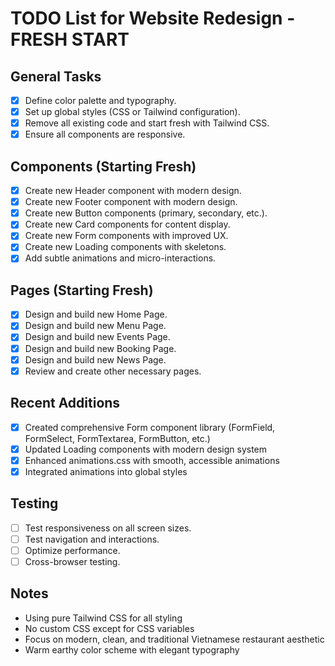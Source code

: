 # TODO List for Website Redesign - FRESH START

## General Tasks

- [x] Define color palette and typography.
- [x] Set up global styles (CSS or Tailwind configuration).
- [x] Remove all existing code and start fresh with Tailwind CSS.
- [x] Ensure all components are responsive.

## Components (Starting Fresh)

- [x] Create new Header component with modern design.
- [x] Create new Footer component with modern design.
- [x] Create new Button components (primary, secondary, etc.).
- [x] Create new Card components for content display.
- [x] Create new Form components with improved UX.
- [x] Create new Loading components with skeletons.
- [x] Add subtle animations and micro-interactions.

## Pages (Starting Fresh)

- [x] Design and build new Home Page.
- [x] Design and build new Menu Page.
- [x] Design and build new Events Page.
- [x] Design and build new Booking Page.
- [x] Design and build new News Page.
- [x] Review and create other necessary pages.

## Recent Additions

- [x] Created comprehensive Form component library (FormField, FormSelect, FormTextarea, FormButton, etc.)
- [x] Updated Loading components with modern design system
- [x] Enhanced animations.css with smooth, accessible animations
- [x] Integrated animations into global styles

## Testing

- [ ] Test responsiveness on all screen sizes.
- [ ] Test navigation and interactions.
- [ ] Optimize performance.
- [ ] Cross-browser testing.

## Notes

- Using pure Tailwind CSS for all styling
- No custom CSS except for CSS variables
- Focus on modern, clean, and traditional Vietnamese restaurant aesthetic
- Warm earthy color scheme with elegant typography
